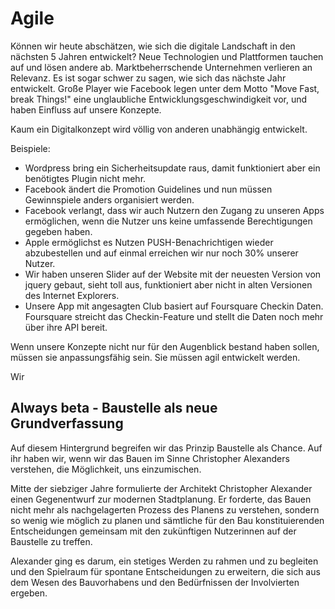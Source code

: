 # Agile

Können wir heute abschätzen, wie sich die digitale Landschaft in den nächsten 5 Jahren entwickelt? Neue Technologien und Plattformen tauchen auf und lösen andere ab. Marktbeherrschende Unternehmen verlieren an Relevanz. Es ist sogar schwer zu sagen, wie sich das nächste Jahr entwickelt. Große Player wie Facebook legen unter dem Motto "Move Fast, break Things!" eine unglaubliche Entwicklungsgeschwindigkeit vor, und haben Einfluss auf unsere Konzepte.

Kaum ein Digitalkonzept wird völlig von anderen unabhängig entwickelt.

Beispiele:

- Wordpress bring ein Sicherheitsupdate raus, damit funktioniert aber ein benötigtes Plugin nicht mehr.
- Facebook ändert die Promotion Guidelines und nun müssen Gewinnspiele anders organisiert werden.
- Facebook verlangt, dass wir auch Nutzern den Zugang zu unseren Apps ermöglichen, wenn die Nutzer uns keine umfassende Berechtigungen gegeben haben.
- Apple ermöglichst es Nutzen PUSH-Benachrichtigen wieder abzubestellen und auf einmal erreichen wir nur noch 30% unserer Nutzer.
- Wir haben unseren Slider auf der Website mit der neuesten Version von jquery gebaut, sieht toll aus, funktioniert aber nicht in alten Versionen des Internet Explorers.
- Unsere App mit angesagten Club basiert auf Foursquare Checkin Daten. Foursquare streicht das Checkin-Feature und stellt die Daten noch mehr über ihre API bereit.

Wenn unsere Konzepte nicht nur für den Augenblick bestand haben sollen, müssen sie anpassungsfähig sein. Sie müssen agil entwickelt werden.

Wir 


## Always beta - Baustelle als neue Grundverfassung

Auf diesem Hintergrund begreifen wir das Prinzip Baustelle als Chance. Auf ihr haben wir, wenn wir das Bauen im Sinne Christopher Alexanders verstehen, die Möglichkeit, uns einzumischen.

Mitte der siebziger Jahre formulierte der Architekt Christopher Alexander einen Gegenentwurf zur modernen Stadtplanung. Er forderte, das Bauen nicht mehr als nachgelagerten Prozess des Planens zu verstehen, sondern so wenig wie möglich zu planen und sämtliche für den Bau konstituierenden Entscheidungen gemeinsam mit den zukünftigen Nutzerinnen auf der Baustelle zu treffen.

Alexander ging es darum, ein stetiges Werden zu rahmen und zu begleiten und den Spielraum für spontane Entscheidungen zu erweitern, die sich aus dem Wesen des Bauvorhabens und den Bedürfnissen der Involvierten ergeben. 

